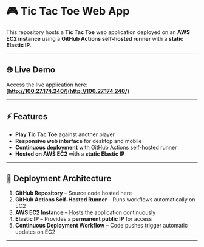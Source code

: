 # 🎮 Tic Tac Toe Web App

This repository hosts a **Tic Tac Toe** web application deployed on an **AWS EC2 instance** using a **GitHub Actions self-hosted runner** with a **static Elastic IP**.  

---

## 🌐 Live Demo
Access the live application here:  
**[http://100.27.174.240/](http://100.27.174.240/)**

---

## ⚡ Features
- **Play Tic Tac Toe** against another player  
- **Responsive web interface** for desktop and mobile  
- **Continuous deployment** with GitHub Actions self-hosted runner  
- **Hosted on AWS EC2** with a **static Elastic IP**

---

## 🚀 Deployment Architecture

1. **GitHub Repository** – Source code hosted here  
2. **GitHub Actions Self-Hosted Runner** – Runs workflows automatically on EC2  
3. **AWS EC2 Instance** – Hosts the application continuously  
4. **Elastic IP** – Provides a **permanent public IP** for access  
5. **Continuous Deployment Workflow** – Code pushes trigger automatic updates on EC2

---
